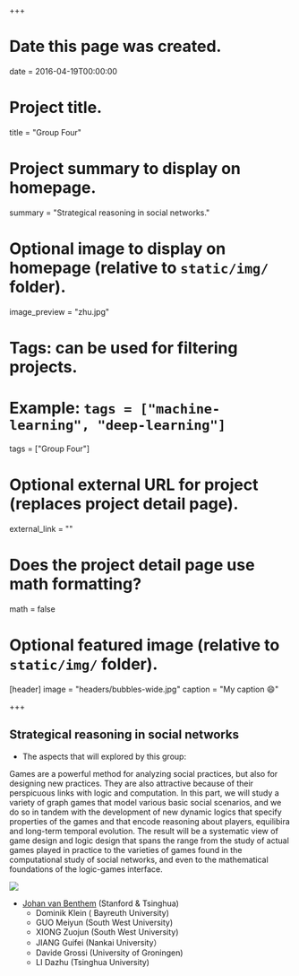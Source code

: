 +++
# Date this page was created.
date = 2016-04-19T00:00:00

# Project title.
title = "Group Four"

# Project summary to display on homepage.
summary = "Strategical reasoning in social networks."

# Optional image to display on homepage (relative to `static/img/` folder).
image_preview = "zhu.jpg"

# Tags: can be used for filtering projects.
# Example: `tags = ["machine-learning", "deep-learning"]`
tags = ["Group Four"]

# Optional external URL for project (replaces project detail page).
external_link = ""

# Does the project detail page use math formatting?
math = false

# Optional featured image (relative to `static/img/` folder).
[header]
image = "headers/bubbles-wide.jpg"
caption = "My caption :smile:"

+++

## Strategical reasoning in social networks

* The aspects that will explored by this group:

Games are a powerful method for analyzing social practices, but
   also for designing new practices. They are also attractive because
    of their perspicuous links with logic and computation. In this
    part, we will study a variety of graph games that  model various
   basic social scenarios, and we do so in tandem with the
  development of new dynamic logics that specify  properties of the
   games and that encode reasoning about  players, equilibira and
    long-term temporal evolution. The result will be a systematic view
   of game design and logic design that spans the range from the
   study of actual games played in practice to the varieties of games
   found in the computational study of social networks, and even to
   the mathematical foundations of the logic-games interface.


![](/project/2018-09-22-group-four_files/Johan.jpg)

* [Johan van Benthem](https://staff.science.uva.nl/j.vanbenthem/) (Stanford & Tsinghua) 
    + Dominik Klein ( Bayreuth University)  
    + GUO Meiyun (South West University)
    + XIONG Zuojun (South West University)
    + JIANG Guifei (Nankai University）
    + Davide Grossi (University of Groningen) 
    + LI Dazhu (Tsinghua University)
